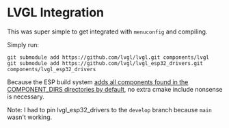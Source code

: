 # LVGL Integration
This was super simple to get integrated with `menuconfig` and compiling.

Simply run:
```
git submodule add https://github.com/lvgl/lvgl.git components/lvgl
git submodule add https://github.com/lvgl/lvgl_esp32_drivers.git components/lvgl_esp32_drivers
```

Because the ESP build system [adds all components found in the COMPONENT_DIRS directories by default](https://docs.espressif.com/projects/esp-idf/en/latest/esp32/api-guides/build-system.html#optional-project-variables), no extra cmake include nonsense is necessary.

Note: I had to pin lvgl_esp32_drivers to the `develop` branch because `main` wasn't working.
